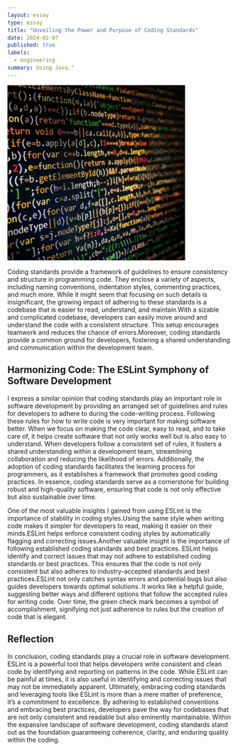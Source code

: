 ```yaml
---
layout: essay
type: essay
title: "Unveiling the Power and Purpose of Coding Standards"
date: 2024-02-07
published: true
labels:
  - engineering
summary: Using Java."
---
```

<div class="text-center p-4">
  <img width="400px" src="../img/890164AF-A8D1-4CBA-8840-2E9CDE3533A3_1_201_a.jpg" class="img-thumbnail" >
</div>

Coding standards provide a framework of guidelines to ensure consistency and structure in programming code. They enclose a variety of aspects, including naming conventions, indentation styles, commenting practices, and much more. While it might seem that focusing on such details is insignificant, the growing impact of adhering to these standards is a codebase that is easier to read, understand, and maintain.With a sizable and complicated codebase, developers can easily move around and understand the code with a consistent structure. This setup encourages teamwork and reduces the chance of errors.Moreover, coding standards provide a common ground for developers, fostering a shared understanding and communication within the development team.

## Harmonizing Code: The ESLint Symphony of Software Development

I express a similar opinion that coding standards play an important role in software development by providing an arranged set of guidelines and rules for developers to adhere to during the code-writing process. Following these rules for how to write code is very important for making software better. When we focus on making the code clear, easy to read, and to take care of, it helps create software that not only works well but is also easy to understand. When developers follow a consistent set of rules, it fosters a shared understanding within a development team, streamlining collaboration and reducing the likelihood of errors. Additionally, the adoption of coding standards facilitates the learning process for programmers, as it establishes a framework that promotes good coding practices. In essence, coding standards serve as a cornerstone for building robust and high-quality software, ensuring that code is not only effective but also sustainable over time.

One of the most valuable insights I gained from using ESLint is the importance of stability in coding styles.Using the same style when writing code makes it simpler for developers to read, making it easier on their minds.ESLint helps enforce consistent coding styles by automatically flagging and correcting issues.Another valuable insight is the importance of following established coding standards and best practices. ESLint helps identify and correct issues that may not adhere to established coding standards or best practices. This ensures that the code is not only consistent but also adheres to industry-accepted standards and best practices.ESLint not only catches syntax errors and potential bugs but also guides developers towards optimal solutions. It works like a helpful guide, suggesting better ways and different options that follow the accepted rules for writing code. Over time, the green check mark becomes a symbol of accomplishment, signifying not just adherence to rules but the creation of code that is elegant.

## Reflection

In conclusion, coding standards play a crucial role in software development. ESLint is a powerful tool that helps developers write consistent and clean code by identifying and reporting on patterns in the code. While ESLint can be painful at times, it is also useful in identifying and correcting issues that may not be immediately apparent. Ultimately, embracing coding standards and leveraging tools like ESLint is more than a mere matter of preference, it’s a commitment to excellence. By adhering to established conventions and embracing best practices, developers pave the way for codebases that are not only consistent and readable but also eminently maintainable. Within the expansive landscape of software development, coding standards stand out as the foundation guaranteeing coherence, clarity, and enduring quality within the coding.




